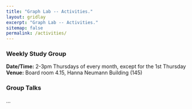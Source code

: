 ```yaml
---
title: "Graph Lab -- Activities."
layout: gridlay
excerpt: "Graph Lab -- Activities."
sitemap: false
permalink: /activities/
---
```


### Weekly Study Group

**Date/Time:** 
  2-3pm Thursdays of every month, except for the 1st Thursday
**Venue:** 
  Board room 4.15, Hanna Neumann Building (145)

### Group Talks

...



